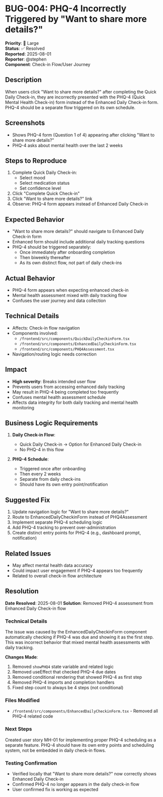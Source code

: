 # BUG-004: PHQ-4 Incorrectly Triggered by "Want to share more details?"

**Priority**: 🔴 Large  
**Status**: ✅ Resolved  
**Reported**: 2025-08-01  
**Reporter**: @stephen  
**Component**: Check-in Flow/User Journey  

## Description
When users click "Want to share more details?" after completing the Quick Daily Check-in, they are incorrectly presented with the PHQ-4 (Quick Mental Health Check-in) form instead of the Enhanced Daily Check-in form. PHQ-4 should be a separate flow triggered on its own schedule.

## Screenshots
- Shows PHQ-4 form (Question 1 of 4) appearing after clicking "Want to share more details?"
- PHQ-4 asks about mental health over the last 2 weeks

## Steps to Reproduce
1. Complete Quick Daily Check-in:
   - Select mood
   - Select medication status
   - Set confidence level
2. Click "Complete Quick Check-in"
3. Click "Want to share more details?" link
4. Observe: PHQ-4 form appears instead of Enhanced Daily Check-in

## Expected Behavior
- "Want to share more details?" should navigate to Enhanced Daily Check-in form
- Enhanced form should include additional daily tracking questions
- PHQ-4 should be triggered separately:
  - Once immediately after onboarding completion
  - Then biweekly thereafter
  - As its own distinct flow, not part of daily check-ins

## Actual Behavior
- PHQ-4 form appears when expecting enhanced check-in
- Mental health assessment mixed with daily tracking flow
- Confuses the user journey and data collection

## Technical Details
- Affects: Check-in flow navigation
- Components involved:
  - `/frontend/src/components/QuickDailyCheckinForm.tsx`
  - `/frontend/src/components/EnhancedDailyCheckinForm.tsx`
  - `/frontend/src/components/PHQ4Assessment.tsx`
- Navigation/routing logic needs correction

## Impact
- **High severity**: Breaks intended user flow
- Prevents users from accessing enhanced daily tracking
- May result in PHQ-4 being completed too frequently
- Confuses mental health assessment schedule
- Affects data integrity for both daily tracking and mental health monitoring

## Business Logic Requirements
1. **Daily Check-in Flow**:
   - Quick Daily Check-in → Option for Enhanced Daily Check-in
   - No PHQ-4 in this flow

2. **PHQ-4 Schedule**:
   - Triggered once after onboarding
   - Then every 2 weeks
   - Separate from daily check-ins
   - Should have its own entry point/notification

## Suggested Fix
1. Update navigation logic for "Want to share more details?"
2. Route to EnhancedDailyCheckinForm instead of PHQ4Assessment
3. Implement separate PHQ-4 scheduling logic
4. Add PHQ-4 tracking to prevent over-administration
5. Create distinct entry points for PHQ-4 (e.g., dashboard prompt, notification)

## Related Issues
- May affect mental health data accuracy
- Could impact user engagement if PHQ-4 appears too frequently
- Related to overall check-in flow architecture

## Resolution
**Date Resolved**: 2025-08-01
**Solution**: Removed PHQ-4 assessment from Enhanced Daily Check-in flow

### Technical Details
The issue was caused by the EnhancedDailyCheckinForm component automatically checking if PHQ-4 was due and showing it as the first step. This was incorrect behavior that mixed mental health assessments with daily tracking.

**Changes Made**:
1. Removed `showPHQ4` state variable and related logic
2. Removed useEffect that checked PHQ-4 due dates
3. Removed conditional rendering that showed PHQ-4 as first step
4. Removed PHQ-4 imports and completion handlers
5. Fixed step count to always be 4 steps (not conditional)

### Files Modified
- `/frontend/src/components/EnhancedDailyCheckinForm.tsx` - Removed all PHQ-4 related code

### Next Steps
Created user story MH-01 for implementing proper PHQ-4 scheduling as a separate feature. PHQ-4 should have its own entry points and scheduling system, not be embedded in daily check-in flows.

### Testing Confirmation
- Verified locally that "Want to share more details?" now correctly shows Enhanced Daily Check-in
- Confirmed PHQ-4 no longer appears in the daily check-in flow
- User confirmed fix is working as expected